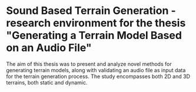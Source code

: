 # Sound Based Terrain Generation - research environment for the thesis "Generating a Terrain Model Based on an Audio File"

The aim of this thesis was to present and analyze novel methods for generating terrain models, along with validating an audio file as input data for the terrain generation process. The study encompasses both 2D and 3D terrains, both static and dynamic.

